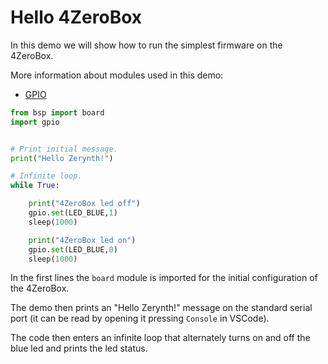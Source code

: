 # Hello 4ZeroBox

In this demo we will show how to run the simplest firmware on the 4ZeroBox.

More information about modules used in this demo:

- [GPIO](../../reference/libs/stdlib/gpio.md)

```python
from bsp import board
import gpio


# Print initial message.
print("Hello Zerynth!")

# Infinite loop.
while True:

    print("4ZeroBox led off")
    gpio.set(LED_BLUE,1)
    sleep(1000)

    print("4ZeroBox led on")
    gpio.set(LED_BLUE,0)
    sleep(1000)
```

In the first lines the `board` module is imported for the initial configuration of the 4ZeroBox.

The demo then prints an "Hello Zerynth!" message on the standard serial port (it can be read by opening it pressing `Console` in VSCode).

The code then enters an infinite loop that alternately turns on and off the blue led and prints the led status.



